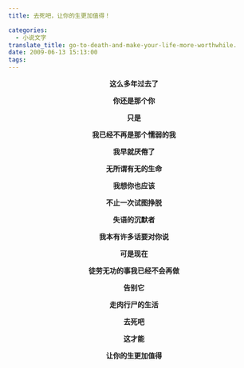 ```yaml
---
title: 去死吧，让你的生更加值得！

categories:
  - 小说文字
translate_title: go-to-death-and-make-your-life-more-worthwhile.
date: 2009-06-13 15:13:00
tags:
---
```

<center>

**这么多年过去了**

**你还是那个你**

**只是**

**我已经不再是那个懦弱的我**

**我早就厌倦了**

**无所谓有无的生命**

**我想你也应该**

**不止一次试图挣脱**

**失语的沉默者**

**我本有许多话要对你说**

**可是现在**

**徒劳无功的事我已经不会再做**

**告别它**

**走肉行尸的生活**

**去死吧**

**这才能**

**让你的生更加值得**
</center>
